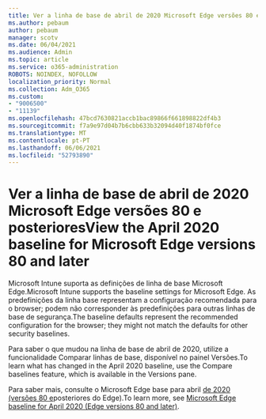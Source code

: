```yaml
---
title: Ver a linha de base de abril de 2020 Microsoft Edge versões 80 e posteriores
ms.author: pebaum
author: pebaum
manager: scotv
ms.date: 06/04/2021
ms.audience: Admin
ms.topic: article
ms.service: o365-administration
ROBOTS: NOINDEX, NOFOLLOW
localization_priority: Normal
ms.collection: Adm_O365
ms.custom:
- "9006500"
- "11139"
ms.openlocfilehash: 47bcd7630821accb1bac89866f661898822df4b3
ms.sourcegitcommit: f7a9e97d04b7b6cbb633b32094d40f1874bf0fce
ms.translationtype: MT
ms.contentlocale: pt-PT
ms.lasthandoff: 06/06/2021
ms.locfileid: "52793890"
---
```

# <a name="view-the-april-2020-baseline-for-microsoft-edge-versions-80-and-later"></a><span data-ttu-id="06a56-102">Ver a linha de base de abril de 2020 Microsoft Edge versões 80 e posteriores</span><span class="sxs-lookup"><span data-stu-id="06a56-102">View the April 2020 baseline for Microsoft Edge versions 80 and later</span></span>

<span data-ttu-id="06a56-103">Microsoft Intune suporta as definições de linha de base Microsoft Edge.</span><span class="sxs-lookup"><span data-stu-id="06a56-103">Microsoft Intune supports the baseline settings for Microsoft Edge.</span></span> <span data-ttu-id="06a56-104">As predefinições da linha base representam a configuração recomendada para o browser; podem não corresponder às predefinições para outras linhas de base de segurança.</span><span class="sxs-lookup"><span data-stu-id="06a56-104">The baseline defaults represent the recommended configuration for the browser; they might not match the defaults for other security baselines.</span></span>

<span data-ttu-id="06a56-105">Para saber o que mudou na linha de base de abril de 2020, utilize a funcionalidade Comparar linhas de base, disponível no painel Versões.</span><span class="sxs-lookup"><span data-stu-id="06a56-105">To learn what has changed in the April 2020 baseline, use the Compare baselines feature, which is available in the Versions pane.</span></span>

<span data-ttu-id="06a56-106">Para saber mais, consulte o Microsoft Edge base para abril [de 2020 (versões 80 e](/mem/intune/protect/security-baseline-settings-edge?pivots=edge-april-2020)posteriores do Edge).</span><span class="sxs-lookup"><span data-stu-id="06a56-106">To learn more, see [Microsoft Edge baseline for April 2020 (Edge versions 80 and later)](/mem/intune/protect/security-baseline-settings-edge?pivots=edge-april-2020).</span></span>